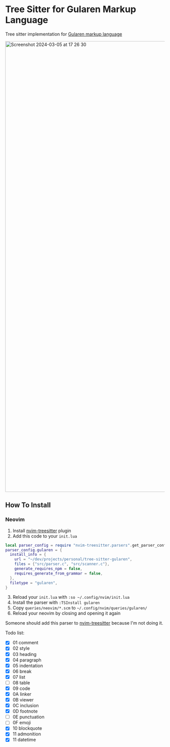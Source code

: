 # Tree Sitter for Gularen Markup Language

Tree sitter implementation for [Gularen markup language](https://github.com/noorwachid/gularen/)

<img width="1426" alt="Screenshot 2024-03-05 at 17 26 30" src="https://github.com/noorwachid/tree-sitter-gularen/assets/42460975/723c6991-6048-4d06-b9f1-f2d6ba8f3b82">

## How To Install
### Neovim
1. Install [nvim-treesitter](https://github.com/nvim-treesitter/nvim-treesitter/) plugin
2. Add this code to your `init.lua` 
  ```lua
  local parser_config = require "nvim-treesitter.parsers".get_parser_configs()
  parser_config.gularen = {
    install_info = {
      url = "~/dev/projects/personal/tree-sitter-gularen",
      files = {"src/parser.c", "src/scanner.c"},
      generate_requires_npm = false,
      requires_generate_from_grammar = false,
    },
    filetype = "gularen",
  }
  ```
3. Reload your `init.lua` with `:so ~/.config/nvim/init.lua`
4. Install the parser with `:TSInstall gularen`
5. Copy `queries/neovim/*.scm` to `~/.config/nvim/queries/gularen/`
6. Reload your neovim by closing and opening it again

Someone should add this parser to [nvim-treesitter](https://github.com/nvim-treesitter/nvim-treesitter/) because I'm not doing it.

Todo list:
- [x] 01 comment
- [x] 02 style
- [x] 03 heading
- [x] 04 paragraph
- [x] 05 indentation
- [x] 06 break
- [x] 07 list
- [ ] 08 table
- [x] 09 code
- [x] 0A linker
- [x] 0B viewer
- [x] 0C inclusion
- [x] 0D footnote
- [ ] 0E punctuation
- [ ] 0F emoji
- [x] 10 blockquote
- [x] 11 admonition
- [x] 11 datetime

